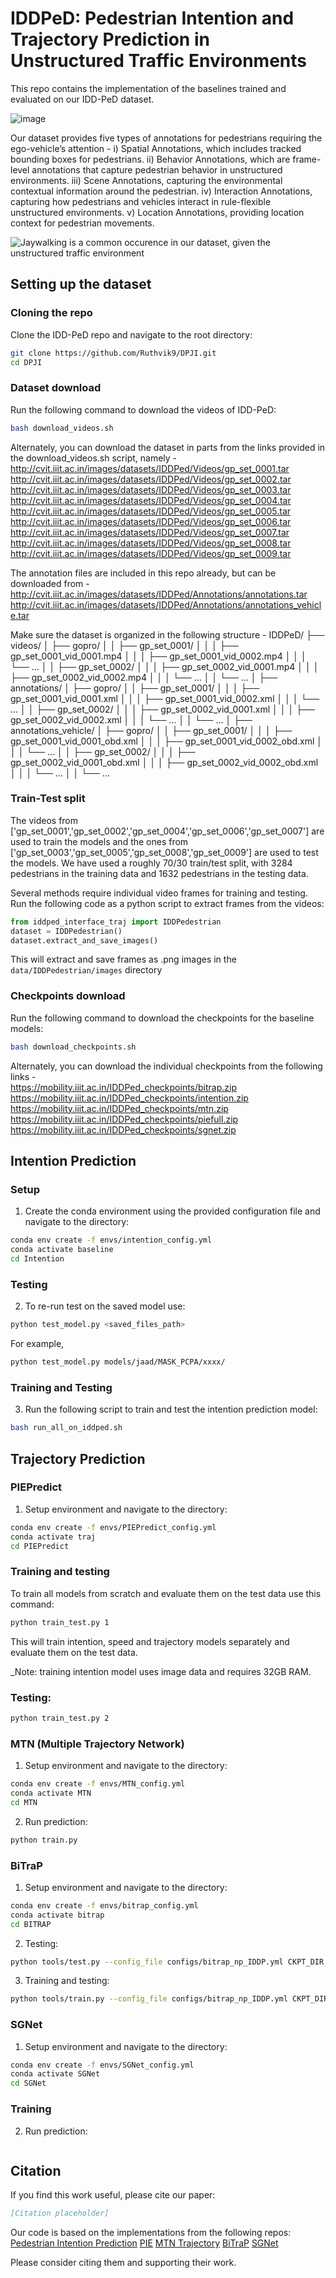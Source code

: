 # IDDPeD: Pedestrian Intention and Trajectory Prediction in Unstructured Traffic Environments
This repo contains the implementation of the baselines trained and evaluated on our IDD-PeD dataset.

![image](https://github.com/user-attachments/assets/967755a1-7f4a-4d7d-945f-a845ff188254)

Our dataset provides five types of annotations for pedestrians requiring the ego-vehicle’s attention -
i) Spatial Annotations, which includes tracked bounding boxes for pedestrians.
ii) Behavior Annotations, which are frame-level annotations that capture pedestrian behavior in unstructured environments.
iii) Scene Annotations, capturing the environmental contextual information around the pedestrian.
iv) Interaction Annotations, capturing how pedestrians and vehicles interact in rule-flexible unstructured environments.
v) Location Annotations, providing location context for pedestrian movements.

![Jaywalking is a common occurence in our dataset, given the unstructured traffic environment](./jaywalking_iddp_2.gif)

## Setting up the dataset

### Cloning the repo
Clone the IDD-PeD repo and navigate to the root directory:
```bash
git clone https://github.com/Ruthvik9/DPJI.git
cd DPJI
```

### Dataset download
Run the following command to download the videos of IDD-PeD:
```bash
bash download_videos.sh
```
Alternately, you can download the dataset in parts from the links provided in the download_videos.sh script, namely -
http://cvit.iiit.ac.in/images/datasets/IDDPed/Videos/gp_set_0001.tar
<br />
http://cvit.iiit.ac.in/images/datasets/IDDPed/Videos/gp_set_0002.tar
<br />
http://cvit.iiit.ac.in/images/datasets/IDDPed/Videos/gp_set_0003.tar
<br />
http://cvit.iiit.ac.in/images/datasets/IDDPed/Videos/gp_set_0004.tar
<br />
http://cvit.iiit.ac.in/images/datasets/IDDPed/Videos/gp_set_0005.tar
<br />
http://cvit.iiit.ac.in/images/datasets/IDDPed/Videos/gp_set_0006.tar
<br />
http://cvit.iiit.ac.in/images/datasets/IDDPed/Videos/gp_set_0007.tar
<br />
http://cvit.iiit.ac.in/images/datasets/IDDPed/Videos/gp_set_0008.tar
<br />
http://cvit.iiit.ac.in/images/datasets/IDDPed/Videos/gp_set_0009.tar
<br />

The annotation files are included in this repo already, but can be downloaded from -
http://cvit.iiit.ac.in/images/datasets/IDDPed/Annotations/annotations.tar
<br />
http://cvit.iiit.ac.in/images/datasets/IDDPed/Annotations/annotations_vehicle.tar
<br />

Make sure the dataset is organized in the following structure - 
IDDPeD/
├── videos/
│   ├── gopro/
│   │   ├── gp_set_0001/
│   │   │   ├── gp_set_0001_vid_0001.mp4
│   │   │   ├── gp_set_0001_vid_0002.mp4
│   │   │   └── ...
│   │   ├── gp_set_0002/
│   │   │   ├── gp_set_0002_vid_0001.mp4
│   │   │   ├── gp_set_0002_vid_0002.mp4
│   │   │   └── ...
│   │   └── ...
│
├── annotations/
│   ├── gopro/
│   │   ├── gp_set_0001/
│   │   │   ├── gp_set_0001_vid_0001.xml
│   │   │   ├── gp_set_0001_vid_0002.xml
│   │   │   └── ...
│   │   ├── gp_set_0002/
│   │   │   ├── gp_set_0002_vid_0001.xml
│   │   │   ├── gp_set_0002_vid_0002.xml
│   │   │   └── ...
│   │   └── ...
│
├── annotations_vehicle/
│   ├── gopro/
│   │   ├── gp_set_0001/
│   │   │   ├── gp_set_0001_vid_0001_obd.xml
│   │   │   ├── gp_set_0001_vid_0002_obd.xml
│   │   │   └── ...
│   │   ├── gp_set_0002/
│   │   │   ├── gp_set_0002_vid_0001_obd.xml
│   │   │   ├── gp_set_0002_vid_0002_obd.xml
│   │   │   └── ...
│   │   └── ...


### Train-Test split
The videos from ['gp_set_0001','gp_set_0002','gp_set_0004','gp_set_0006','gp_set_0007'] are used to train the models and the ones
from ['gp_set_0003','gp_set_0005','gp_set_0008','gp_set_0009'] are used to test the models. We have used a roughly 70/30
train/test split, with 3284 pedestrians in the training data and 1632 pedestrians in the testing data.

Several methods require individual video frames for training and testing. Run the following code as a python script to extract frames from the videos:

```python
from iddped_interface_traj import IDDPedestrian
dataset = IDDPedestrian()
dataset.extract_and_save_images()
```
This will extract and save frames as .png images in the `data/IDDPedestrian/images` directory

### Checkpoints download
Run the following command to download the checkpoints for the baseline models:
```bash
bash download_checkpoints.sh
```
Alternately, you can download the individual checkpoints from the following links -
<br />
https://mobility.iiit.ac.in/IDDPed_checkpoints/bitrap.zip
<br />
https://mobility.iiit.ac.in/IDDPed_checkpoints/intention.zip
<br />
https://mobility.iiit.ac.in/IDDPed_checkpoints/mtn.zip
<br />
https://mobility.iiit.ac.in/IDDPed_checkpoints/piefull.zip
<br />
https://mobility.iiit.ac.in/IDDPed_checkpoints/sgnet.zip
<br />

## Intention Prediction

### Setup
1. Create the conda environment using the provided configuration file and navigate to the directory:
```bash
conda env create -f envs/intention_config.yml
conda activate baseline
cd Intention
```

### Testing
2. To re-run test on the saved model use:
```bash
python test_model.py <saved_files_path>
```
For example,
```bash
python test_model.py models/jaad/MASK_PCPA/xxxx/
```


### Training and Testing
3. Run the following script to train and test the intention prediction model:
```bash
bash run_all_on_iddped.sh
```

## Trajectory Prediction

### PIEPredict
1. Setup environment and navigate to the directory:
```bash
conda env create -f envs/PIEPredict_config.yml
conda activate traj
cd PIEPredict
```

### Training and testing
To train all models from scratch and evaluate them on the test data use this command:
```bash
python train_test.py 1
```
This will train intention, speed and trajectory models separately and evaluate them on the test data.

_Note: training intention model uses image data and requires 32GB RAM.

### Testing:
```bash
python train_test.py 2
```

### MTN (Multiple Trajectory Network)
1. Setup environment and navigate to the directory:
```bash
conda env create -f envs/MTN_config.yml
conda activate MTN
cd MTN
```

2. Run prediction:
```bash
python train.py
```

### BiTraP
1. Setup environment and navigate to the directory:
```bash
conda env create -f envs/bitrap_config.yml
conda activate bitrap
cd BITRAP
```

2. Testing:
```bash
python tools/test.py --config_file configs/bitrap_np_IDDP.yml CKPT_DIR epoch_latest.pth
```

3. Training and testing:
```bash
python tools/train.py --config_file configs/bitrap_np_IDDP.yml CKPT_DIR epoch_latest.pth
```

### SGNet
1. Setup environment and navigate to the directory:
```bash
conda env create -f envs/SGNet_config.yml
conda activate SGNet
cd SGNet
```

### Training
2. Run prediction:
```bash

```


## Citation
If you find this work useful, please cite our paper:
```bibtex
[Citation placeholder]
```

Our code is based on the implementations from the following repos:
[Pedestrian Intention Prediction](https://github.com/OSU-Haolin/Pedestrian_Crossing_Intention_Prediction)
[PIE](https://github.com/aras62/PIEPredict)
[MTN Trajectory](https://github.com/ericyinyzy/MTN_trajectory/blob/main/README.md)
[BiTraP](https://github.com/umautobots/bidirection-trajectory-predicter)
[SGNet](https://github.com/ChuhuaW/SGNet.pytorch)

Please consider citing them and supporting their work.
